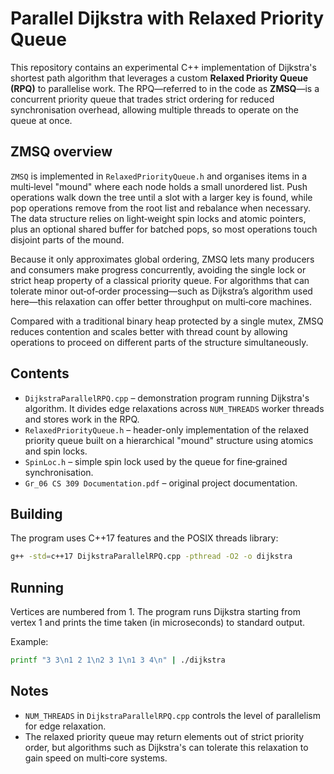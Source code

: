 # Parallel Dijkstra with Relaxed Priority Queue

This repository contains an experimental C++ implementation of Dijkstra's shortest path
algorithm that leverages a custom **Relaxed Priority Queue (RPQ)** to parallelise work.
The RPQ—referred to in the code as **ZMSQ**—is a concurrent priority queue that trades
strict ordering for reduced synchronisation overhead, allowing multiple threads to operate
on the queue at once.

## ZMSQ overview
`ZMSQ` is implemented in `RelaxedPriorityQueue.h` and organises items in a multi‑level
"mound" where each node holds a small unordered list. Push operations walk down the tree
until a slot with a larger key is found, while pop operations remove from the root list
and rebalance when necessary. The data structure relies on light‑weight spin locks and
atomic pointers, plus an optional shared buffer for batched pops, so most operations touch
disjoint parts of the mound.

Because it only approximates global ordering, ZMSQ lets many producers and consumers make
progress concurrently, avoiding the single lock or strict heap property of a classical
priority queue. For algorithms that can tolerate minor out‑of‑order processing—such as
Dijkstra’s algorithm used here—this relaxation can offer better throughput on multi‑core
machines.

Compared with a traditional binary heap protected by a single mutex, ZMSQ reduces
contention and scales better with thread count by allowing operations to proceed on
different parts of the structure simultaneously.

## Contents
- `DijkstraParallelRPQ.cpp` – demonstration program running Dijkstra's algorithm.
  It divides edge relaxations across `NUM_THREADS` worker threads and stores work in the RPQ.
- `RelaxedPriorityQueue.h` – header-only implementation of the relaxed priority queue
  built on a hierarchical "mound" structure using atomics and spin locks.
- `SpinLoc.h` – simple spin lock used by the queue for fine‑grained synchronisation.
- `Gr_06 CS 309 Documentation.pdf` – original project documentation.

## Building
The program uses C++17 features and the POSIX threads library:

```bash
g++ -std=c++17 DijkstraParallelRPQ.cpp -pthread -O2 -o dijkstra
```

## Running

Vertices are numbered from 1.  The program runs Dijkstra starting from vertex 1 and
prints the time taken (in microseconds) to standard output.

Example:

```bash
printf "3 3\n1 2 1\n2 3 1\n1 3 4\n" | ./dijkstra
```

## Notes
- `NUM_THREADS` in `DijkstraParallelRPQ.cpp` controls the level of parallelism
  for edge relaxation.
- The relaxed priority queue may return elements out of strict priority order,
  but algorithms such as Dijkstra's can tolerate this relaxation to gain speed
  on multi‑core systems.

